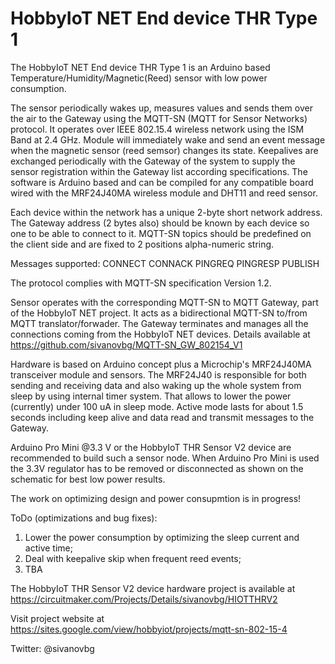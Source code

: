 # HobbyIoT NET End device THR Type 1 
The HobbyIoT NET End device THR Type 1 is an Arduino based Temperature/Humidity/Magnetic(Reed) sensor with low power consumption.

The sensor periodically wakes up, measures values and sends them over the air to the Gateway using the MQTT-SN (MQTT for Sensor Networks) protocol. It operates over IEEE 802.15.4 wireless network using the ISM Band at 2.4 GHz. Module will immediately wake and send an event message when the magnetic sensor (reed semsor) changes its state. Keepalives are exchanged periodically with the Gateway of the system to supply the sensor registration within the Gateway list according specifications. The software is Arduino based and can be compiled for any compatible board wired with the MRF24J40MA wireless module and DHT11 and reed sensor.

Each device within the network has a unique 2-byte short network address. The Gateway address (2 bytes also) should be known by each device so one to be able to connect to it. MQTT-SN topics should be predefined on the client side and are fixed to 2 positions alpha-numeric string.

Messages supported:
CONNECT
CONNACK
PINGREQ
PINGRESP
PUBLISH

The protocol complies with MQTT-SN specification Version 1.2.

Sensor operates with the corresponding MQTT-SN to MQTT Gateway, part of the HobbyIoT NET project. It acts as a bidirectional MQTT-SN to/from MQTT translator/forwader. The Gateway terminates and manages all the connections coming from the HobbyIoT NET devices. Details available at https://github.com/sivanovbg/MQTT-SN_GW_802154_V1

Hardware is based on Arduino concept plus a Microchip's MRF24J40MA transceiver module and sensors. The MRF24J40 is responsible for both sending and receiving data and also waking up the whole system from sleep by using internal timer system. That allows to lower the power (currently) under 100 uA in sleep mode. Active mode lasts for about 1.5 seconds including keep alive and data read and transmit messages to the Gateway.

Arduino Pro Mini @3.3 V or the HobbyIoT THR Sensor V2 device are recommended to build such a sensor node. When Arduino Pro Mini is used the 3.3V regulator has to be removed or disconnected as shown on the schematic for best low power results.

The work on optimizing design and power consupmtion is in progress!

ToDo (optimizations and bug fixes):

1. Lower the power consumption by optimizing the sleep current and active time;
2. Deal with keepalive skip when frequent reed events;
3. TBA

The HobbyIoT THR Sensor V2 device hardware project is available at https://circuitmaker.com/Projects/Details/sivanovbg/HIOTTHRV2

Visit project website at https://sites.google.com/view/hobbyiot/projects/mqtt-sn-802-15-4

Twitter: @sivanovbg

